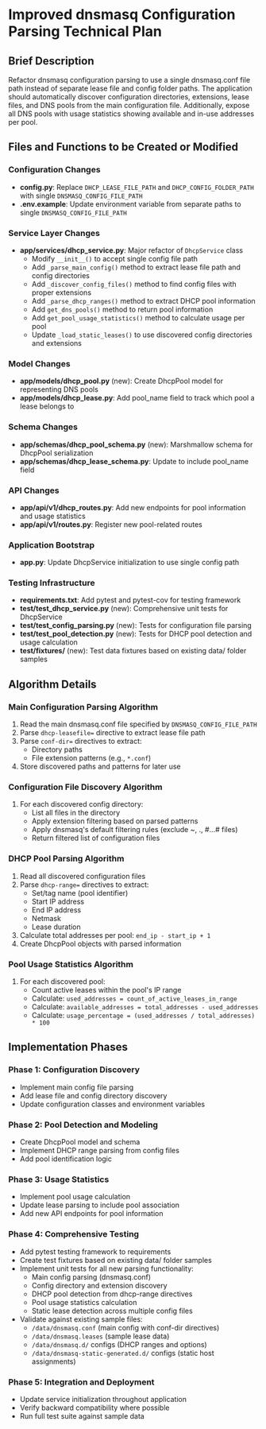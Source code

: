 # Improved dnsmasq Configuration Parsing Technical Plan

## Brief Description

Refactor dnsmasq configuration parsing to use a single dnsmasq.conf file path instead of separate lease file and config folder paths. The application should automatically discover configuration directories, extensions, lease files, and DNS pools from the main configuration file. Additionally, expose all DNS pools with usage statistics showing available and in-use addresses per pool.

## Files and Functions to be Created or Modified

### Configuration Changes
- **config.py**: Replace `DHCP_LEASE_FILE_PATH` and `DHCP_CONFIG_FOLDER_PATH` with single `DNSMASQ_CONFIG_FILE_PATH`
- **.env.example**: Update environment variable from separate paths to single `DNSMASQ_CONFIG_FILE_PATH`

### Service Layer Changes
- **app/services/dhcp_service.py**: Major refactor of `DhcpService` class
  - Modify `__init__()` to accept single config file path
  - Add `_parse_main_config()` method to extract lease file path and config directories
  - Add `_discover_config_files()` method to find config files with proper extensions
  - Add `_parse_dhcp_ranges()` method to extract DHCP pool information
  - Add `get_dns_pools()` method to return pool information
  - Add `get_pool_usage_statistics()` method to calculate usage per pool
  - Update `_load_static_leases()` to use discovered config directories and extensions

### Model Changes
- **app/models/dhcp_pool.py** (new): Create DhcpPool model for representing DNS pools
- **app/models/dhcp_lease.py**: Add pool_name field to track which pool a lease belongs to

### Schema Changes
- **app/schemas/dhcp_pool_schema.py** (new): Marshmallow schema for DhcpPool serialization
- **app/schemas/dhcp_lease_schema.py**: Update to include pool_name field

### API Changes
- **app/api/v1/dhcp_routes.py**: Add new endpoints for pool information and usage statistics
- **app/api/v1/routes.py**: Register new pool-related routes

### Application Bootstrap
- **app.py**: Update DhcpService initialization to use single config path

### Testing Infrastructure
- **requirements.txt**: Add pytest and pytest-cov for testing framework
- **test/test_dhcp_service.py** (new): Comprehensive unit tests for DhcpService
- **test/test_config_parsing.py** (new): Tests for configuration file parsing
- **test/test_pool_detection.py** (new): Tests for DHCP pool detection and usage calculation
- **test/fixtures/** (new): Test data fixtures based on existing data/ folder samples

## Algorithm Details

### Main Configuration Parsing Algorithm
1. Read the main dnsmasq.conf file specified by `DNSMASQ_CONFIG_FILE_PATH`
2. Parse `dhcp-leasefile=` directive to extract lease file path
3. Parse `conf-dir=` directives to extract:
   - Directory paths
   - File extension patterns (e.g., `*.conf`)
4. Store discovered paths and patterns for later use

### Configuration File Discovery Algorithm
1. For each discovered config directory:
   - List all files in the directory
   - Apply extension filtering based on parsed patterns
   - Apply dnsmasq's default filtering rules (exclude ~, ., #...# files)
   - Return filtered list of configuration files

### DHCP Pool Parsing Algorithm
1. Read all discovered configuration files
2. Parse `dhcp-range=` directives to extract:
   - Set/tag name (pool identifier)
   - Start IP address
   - End IP address  
   - Netmask
   - Lease duration
3. Calculate total addresses per pool: `end_ip - start_ip + 1`
4. Create DhcpPool objects with parsed information

### Pool Usage Statistics Algorithm
1. For each discovered pool:
   - Count active leases within the pool's IP range
   - Calculate: `used_addresses = count_of_active_leases_in_range`
   - Calculate: `available_addresses = total_addresses - used_addresses`
   - Calculate: `usage_percentage = (used_addresses / total_addresses) * 100`

## Implementation Phases

### Phase 1: Configuration Discovery
- Implement main config file parsing
- Add lease file and config directory discovery
- Update configuration classes and environment variables

### Phase 2: Pool Detection and Modeling
- Create DhcpPool model and schema
- Implement DHCP range parsing from config files
- Add pool identification logic

### Phase 3: Usage Statistics
- Implement pool usage calculation
- Update lease parsing to include pool association
- Add new API endpoints for pool information

### Phase 4: Comprehensive Testing
- Add pytest testing framework to requirements
- Create test fixtures based on existing data/ folder samples
- Implement unit tests for all new parsing functionality:
  - Main config parsing (dnsmasq.conf)
  - Config directory and extension discovery  
  - DHCP pool detection from dhcp-range directives
  - Pool usage statistics calculation
  - Static lease detection across multiple config files
- Validate against existing sample files:
  - `/data/dnsmasq.conf` (main config with conf-dir directives)
  - `/data/dnsmasq.leases` (sample lease data)
  - `/data/dnsmasq.d/` configs (DHCP ranges and options)
  - `/data/dnsmasq-static-generated.d/` configs (static host assignments)

### Phase 5: Integration and Deployment
- Update service initialization throughout application
- Verify backward compatibility where possible
- Run full test suite against sample data